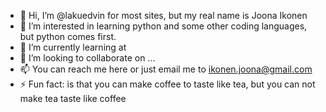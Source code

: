 - 👋 Hi, I’m @lakuedvin for most sites, but my real name is Joona Ikonen
- 👀 I’m interested in learning python and some other coding languages, but python comes first.
- 🌱 I’m currently learning at 
- 💞️ I’m looking to collaborate on ...
- 📫 You can reach me here or just email me to ikonen.joona@gmail.com
- ⚡ Fun fact: is that you can make coffee to taste like tea, but you can not make tea taste like coffee

<!---
lakuedvin/lakuedvin is a ✨ special ✨ repository because its `README.md` (this file) appears on your GitHub profile.
You can click the Preview link to take a look at your changes.
--->
